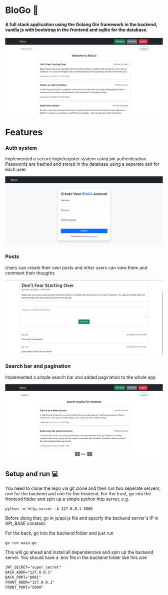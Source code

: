 # BloGo :speech_balloon:
#### A full stack application using the Golang Gin framework in the backend, vanilla js with bootstrap in the frontend and sqlite for the database.

![alt text](readme_imgs/home.png)

# Features

### Auth system
Implemented a secure login/register system using jwt authentication. Passwords are hashed and stored in the database using a seperate salt for each user.

![alt text](readme_imgs/sign_up.png)

### Posts
Users can create their own posts and other users can view them and comment their thougths

![alt text](readme_imgs/post.png)

### Search bar and pagination
Implemented a simple search bar and added pagination to the whole app

![alt text](readme_imgs/search_bar.png)

## Setup and run :computer:
You need to clone the repo via git clone and then run two seperate servers, one for the backend and one for the frontend.
For the front, go into the frontend folder and spin up a simple python http server, e.g.
```
python -m http.server -b 127.0.0.1 5000
```
Before doing that, go in js/api.js file and specify the backend server's IP in API_BASE constant.

For the back, go into the backend folder and just run
```
go run main.go
```

This will go ahead and install all dependencies and spin up the backend server.
You should have a .env file in the backend folder like this one
```
JWT_SECRET="super_secret"
BACK_ADDR="127.0.0.1"
BACK_PORT="8081"
FRONT_ADDR="127.0.0.1"
FRONT_PORT="5000"
```